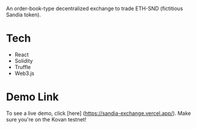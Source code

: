 An order-book-type decentralized exchange to trade ETH-SND (fictitious Sandia token).

# Tech

- React
- Solidity
- Truffle
- Web3.js

# Demo Link

To see a live demo, click [here] (https://sandia-exchange.vercel.app/). Make sure you're on the Kovan testnet!